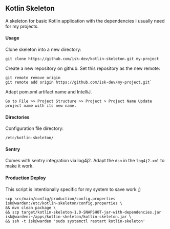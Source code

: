 ## Kotlin Skeleton
A skeleton for basic Kotlin application with the dependencies I usually need for my projects.

#### Usage
Clone skeleton into a new directory:

`git clone https://github.com/isk-dev/kotlin-skeleton.git my-project`

Create a new repository on github. Set this repository as the new remote:
```
git remote remove origin
git remote add origin https://github.com/isk-dev/my-project.git`
```

Adapt pom.xml artifact name and IntelliJ.

`Go to File >> Project Structure >> Project > Project Name Update project name with its new name.`

#### Directories
Configuration file directory:

 `/etc/kotlin-skeleton/`
 
#### Sentry
Comes with sentry integration via log4j2. Adapt the `dsn` in the `log4j2.xml` to make it work.

#### Production Deploy
This script is intentionally specific for my system to save work ;)
```
scp src/main/config/production/config.properties isk@warden:/etc/kotlin-skeleton/config.properties \
&& mvn clean package \
&& scp target/kotlin-skeleton-1.0-SNAPSHOT-jar-with-dependencies.jar isk@warden:~/apps/kotlin-skeleton/kotlin-skeleton.jar \
&& ssh -t isk@warden 'sudo systemctl restart kotlin-skeleton'
```
